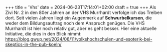 +++
title = 'Vhs'
date = 2024-06-23T17:14:01+02:00
draft = true
+++
Als Zivi Nr. 2 in den 80er Jahren an der VHS Murrhardt verfolge ich das Treiben dort. Seit vielen Jahren liegt ein Augenmerk auf **Schwurbelkursen**, die weder dem Bildungsauftrag noch dem Anspruch genügen. Die VHS Murrhardt ist hier noch relativ gut, aber es geht besser. Hier eine aktuelle Initiative, die dies in den Blick nimmt: 
https://blog.gwup.net/2024/06/11/volkshochschulen-und-esoterik-bei-skeptics-in-the-pub-koeln/
